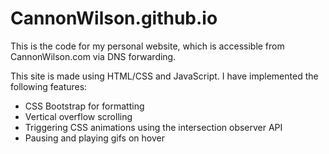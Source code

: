 # CannonWilson.github.io

This is the code for my personal website, which is accessible from CannonWilson.com via DNS forwarding.

This site is made using HTML/CSS and JavaScript. I have implemented the following features:
- CSS Bootstrap for formatting
- Vertical overflow scrolling
- Triggering CSS animations using the intersection observer API
- Pausing and playing gifs on hover
